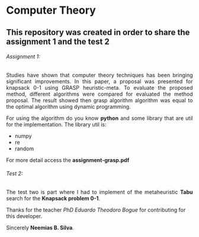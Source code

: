 # Computer Theory

## This repository was created in order to share the assignment 1 and the test 2


###### Assignment 1:
<p align="justify">Studies have shown that computer theory techniques has been bringing significant improvements. In this paper, a proposal was presented for knapsack 0-1 using GRASP heuristic-meta.
To evaluate the proposed method, different algorithms were compared for evaluated the method proposal. The result showed then grasp algorithm algorithm was equal to the optimal algorithm using dynamic programming.
</p>

<p align="justify">
For using the algorithm do you know <b>python</b> and some library that are util for the implementation.
The library util is:
</p>

- numpy
- re
- random

For more detail access the **assignment-grasp.pdf**

###### Test 2:

<p align="justify">The test two is part where I had to implement  of the metaheuristic <b>Tabu</b> search for the <b>Knapsack problem 0-1</b>. 
</p>

Thanks for the teacher _PhD Eduardo Theodoro Bogue_ for contributing for this developer.

Sincerely **Neemias B. Silva**.



